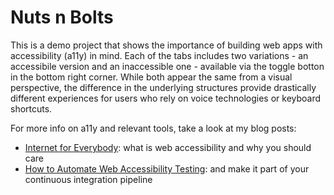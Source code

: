 # Nuts n Bolts

This is a demo project that shows the importance of building web apps with accessibility (a11y) in mind. Each of the tabs includes two variations - an accessibile version and an inaccessible one - available via the toggle botton in the bottom right corner. While both appear the same from a visual perspective, the difference in the underlying structures provide drastically different experiences for users who rely on voice technologies or keyboard shortcuts.

For more info on a11y and relevant tools, take a look at my blog posts:

- [Internet for Everybody](https://medium.com/@f3igao/an-internet-for-everybody-2f8fa48b87b0): what is web accessibility and why you should care
- [How to Automate Web Accessibility Testing](https://medium.com/@f3igao/how-to-automate-web-accessibility-testing-921512bdd4bf): and make it part of your continuous integration pipeline
